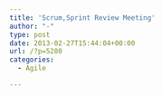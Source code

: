 ```yaml
---
title: 'Scrum,Sprint Review Meeting'
author: "-"
type: post
date: 2013-02-27T15:44:04+00:00
url: /?p=5280
categories:
  - Agile

---
```

